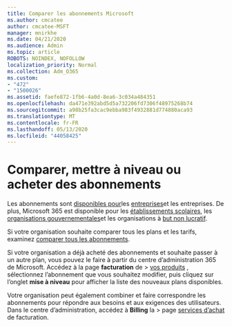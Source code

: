 ```yaml
---
title: Comparer les abonnements Microsoft
ms.author: cmcatee
author: cmcatee-MSFT
manager: mnirkhe
ms.date: 04/21/2020
ms.audience: Admin
ms.topic: article
ROBOTS: NOINDEX, NOFOLLOW
localization_priority: Normal
ms.collection: Adm_O365
ms.custom:
- "472"
- "1500026"
ms.assetid: faefe872-1fb6-4a0d-8ea6-3c034a484351
ms.openlocfilehash: da471e392abd5d5a732206fd7306f48975268b74
ms.sourcegitcommit: a98b25fa3cac9ebba983f4932881d774880aca93
ms.translationtype: MT
ms.contentlocale: fr-FR
ms.lasthandoff: 05/13/2020
ms.locfileid: "44058425"
---
```

# <a name="compare-upgrade-or-purchase-subscriptions"></a>Comparer, mettre à niveau ou acheter des abonnements
  
Les abonnements sont [disponibles pour](https://products.office.com/compare-all-microsoft-office-products?tab=2)les [entreprises](https://products.office.com/business/compare-more-office-365-for-business-plans)et les entreprises. De plus, Microsoft 365 est disponible pour les [établissements scolaires](https://products.office.com/academic/compare-office-365-education-plans), les [organisations gouvernementales](https://products.office.com/government/compare-office-365-government-plans)et les organisations à [but non lucratif](https://products.office.com/nonprofit/office-365-nonprofit-plans-and-pricing?tab=1).
  
Si votre organisation souhaite comparer tous les plans et les tarifs, examinez [comparer tous les abonnements](https://products.office.com/business/compare-more-office-365-for-business-plans).
  
Si votre organisation a déjà acheté des abonnements et souhaite passer à un autre plan, vous pouvez le faire à partir du centre d’administration 365 de Microsoft. Accédez à la page **facturation** de \> [vos produits](https://go.microsoft.com/fwlink/p/?linkid=842054) , sélectionnez l’abonnement que vous souhaitez modifier, puis cliquez sur l’onglet **mise à niveau** pour afficher la liste des nouveaux plans disponibles.
  
Votre organisation peut également combiner et faire correspondre les abonnements pour répondre aux besoins et aux exigences des utilisateurs. Dans le centre d’administration, accédez à **Billing** la \> page [services d’achat](https://go.microsoft.com/fwlink/p/?linkid=868433) de facturation.
